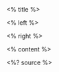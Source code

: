 <grid drag="100 10" drop="top" bg="white" align="left" pad="0 20px">
 <% title %>
</grid>

<grid drag="50 60" drop="0 15" align="topleft">

<% left %>

</grid>

<grid drag="50 75" drop="50 15" bg="white" style="border-radius:15px" align="topleft"/>

<grid drag="44 75" drop="53 15" align="topleft">

<% right %>

</grid>

<% content %>

<style>
.horizontal_dotted_line{
  border-bottom: 2px dotted gray;
} 
} 
</style>

<grid drag="94 0" drop="3 -6" class="horizontal_dotted_line">
</grid>

<grid drag="100 30" drop="0 64" align="bottomleft" pad="0 30px" >
<%? source %>
</grid>

<grid drag="100 6" drop="bottom">
</grid>
